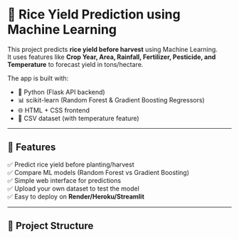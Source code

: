 # 🌾 Rice Yield Prediction using Machine Learning

This project predicts **rice yield before harvest** using Machine Learning.  
It uses features like **Crop Year, Area, Rainfall, Fertilizer, Pesticide, and Temperature** to forecast yield in tons/hectare.  

The app is built with:
- 🐍 Python (Flask API backend)
- 📊 scikit-learn (Random Forest & Gradient Boosting Regressors)
- 🌐 HTML + CSS frontend
- 📁 CSV dataset (with temperature feature)

---

## 🚀 Features
✅ Predict rice yield before planting/harvest  
✅ Compare ML models (Random Forest vs Gradient Boosting)  
✅ Simple web interface for predictions  
✅ Upload your own dataset to test the model  
✅ Easy to deploy on **Render/Heroku/Streamlit**  

---

## 📂 Project Structure
